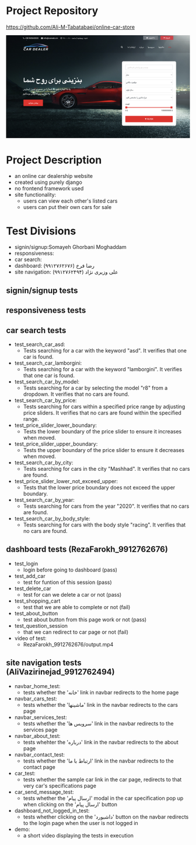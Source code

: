 # Project Repository
https://github.com/Ali-M-Tabatabaei/online-car-store

![Local image](./images/main.png)


# Project Description
- an online car dealership website
- created using purely django
- no frontend framework used
- site functionality:
    - users can view each other's listed cars
    - users can put their own cars for sale

# Test Divisions
- signin/signup:Somayeh Ghorbani Moghaddam
- responsiveness:
- car search:
- dashboard: رضا فرخ (۹۹۱۲۷۶۲۶۷۶)
- site navigation: علی وزیری نژاد (۹۹۱۲۷۶۲۴۹۴)


## signin/signup tests

## responsiveness tests

## car search tests
- test_search_car_asd:
    - Tests searching for a car with the keyword "asd". It verifies that one car is found.
- test_search_car_lamborgini:
    - Tests searching for a car with the keyword "lamborgini". It verifies that one car is found.
- test_search_car_by_model:
    - Tests searching for a car by selecting the model "r8" from a dropdown. It verifies that no cars are found.
- test_search_car_by_price: 
    - Tests searching for cars within a specified price range by adjusting price sliders. It verifies that no cars are found within the specified range.
- test_price_slider_lower_boundary: 
    - Tests the lower boundary of the price slider to ensure it increases when moved.
- test_price_slider_upper_boundary: 
    - Tests the upper boundary of the price slider to ensure it decreases when moved.
- test_search_car_by_city: 
    - Tests searching for cars in the city "Mashhad". It verifies that no cars are found.
- test_price_slider_lower_not_exceed_upper: 
    - Tests that the lower price boundary does not exceed the upper boundary.
- test_search_car_by_year: 
    - Tests searching for cars from the year "2020". It verifies that no cars are found.
- test_search_car_by_body_style: 
    - Tests searching for cars with the body style "racing". It verifies that no cars are found.
## dashboard tests (RezaFarokh_9912762676)
- test_login
    - login before going to dashboard (pass)
- test_add_car
    - test for funtion of this session (pass)
- test_delete_car
    - test for can we delete a car or not (pass)
- test_shopping_cart
    - test that we are able to complete or not (fail)
- test_about_button
    - test about button from this page work or not (pass)
- test_question_session
    -  that we can redirect to car page or not (fail)
- video of test:
    - RezaFarokh_9912762676/output.mp4
## site navigation tests (AliVazirinejad_9912762494)
- navbar_home_test:
    - tests whether the 'خانه' link in navbar redirects to the home page
- navbar_cars_test:
    - tests whether the 'ماشینها' link in the navbar redirects to the cars page
- navbar_services_test:
    - tests whether the 'سرویس ها' link in the navbar redirects to the services page
- navbar_about_test:
    - tests whehter the 'درباره' link in the navbar redirects to the about page
- navbar_contact_test:
    - tests whether the 'ارتباط با ما' link in the navbar redirects to the contact page
- car_test:
    - tests whether the sample car link in the car page, redirects to that very car's specifications page 
- car_send_message_test:
    - tests whether the 'ارسال پیام' modal in the car specification pop up when clicking on the 'ارسال پیام' button
- dashboard_not_logged_in_test:
    - tests whether clicking on the 'داشبورد' button on the navbar redirects to the login page when the user is not logged in
- demo:
    - a short video displaying the tests in execution
